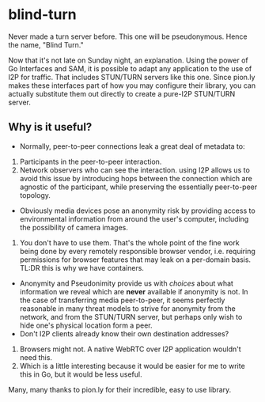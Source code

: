 # blind-turn

Never made a turn server before. This one will be pseudonymous. Hence the name,
"Blind Turn."

Now that it's not late on Sunday night, an explanation. Using the power of Go
Interfaces and SAM, it is possible to adapt any application to the use of I2P
for traffic. That includes STUN/TURN servers like this one. Since pion.ly makes
these interfaces part of how you may configure their library, you can actually
substitute them out directly to create a pure-I2P STUN/TURN server.

## Why is it useful?

- Normally, peer-to-peer connections leak a great deal of metadata to:
 1. Participants in the peer-to-peer interaction.
 2. Network observers who can see the interaction.
 using I2P allows us to avoid this issue by introducing hops between the
 connection which are agnostic of the participant, while preserving the
 essentially peer-to-peer topology.
- Obviously media devices pose an anonymity risk by providing access to
 environmental information from around the user's computer, including the
 possibility of camera images.
 1. You don't have to use them. That's the whole point of the fine work being
  done by every remotely responsible browser vendor, i.e. requiring permissions
  for browser features that may leak on a per-domain basis. TL:DR this is why we
  have containers.
- Anonymity and Pseudonimity provide us with *choices* about what information
 we reveal which are **never** available if anonymity is not. In the case of
 transferring media peer-to-peer, it seems perfectly reasonable in many threat
 models to strive for anonymity from the network, and from the STUN/TURN
 server, but perhaps only wish to hide one's physical location form a peer.
- Don't I2P clients already know their own destination addresses?
 1. Browsers might not. A native WebRTC over I2P application wouldn't need this.
 2. Which is a little interesting because it would be easier for me to write
  this in Go, but it would be less useful.


Many, many thanks to pion.ly for their incredible, easy to use library.